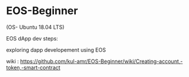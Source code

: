 # EOS-Beginner

(OS- Ubuntu 18.04 LTS)

EOS dApp dev steps:

exploring dapp developement using EOS

wiki : https://github.com/kul-amr/EOS-Beginner/wiki/Creating-account,-token,-smart-contract
